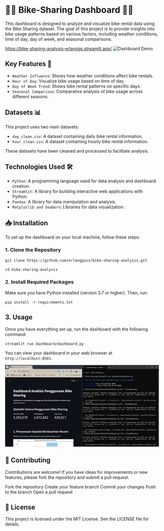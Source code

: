 # 🚴‍♂️ Bike-Sharing Dashboard 🚴‍♀️

This dashboard is designed to analyze and visualize bike rental data using the Bike Sharing dataset. The goal of this project is to provide insights into bike usage patterns based on various factors, including weather conditions, time of day, day of week, and seasonal comparisons.

https://bike-sharing-analysis-erlanggs.streamlit.app/
![Dashboard Demo](assets/demo-dash.gif)

## Key Features 🌟

- ```Weather Influence```: Shows how weather conditions affect bike rentals.
- ```Hour of Day```: Visualize bike usage based on time of day.
- ```Day of Week Trend```: Shows bike rental patterns on specific days.
- ```Seasonal Comparison```: Comparative analysis of bike usage across different seasons.

## Datasets 📊

This project uses two main datasets:
- ```day_clean.csv```: A dataset containing daily bike rental information.
- ```hour_clean.csv```: A dataset containing hourly bike rental information.

These datasets have been cleaned and processed to facilitate analysis.

## Technologies Used 🛠️

- ```Python```: A programming language used for data analysis and dashboard creation.
- ```Streamlit```: A library for building interactive web applications with Python.
- ```Pandas```: A library for data manipulation and analysis.
- ```Matplotlib and Seaborn```: Libraries for data visualization.

## 📥 Installation

To set up the dashboard on your local machine, follow these steps:

### 1. Clone the Repository
```
git clone https://github.com/erlanggsss/bike-sharing-analysis.git
```

``` 
cd bike-sharing-analysis
```

### 2. Install Required Packages
Make sure you have Python installed (version 3.7 or higher). Then, run:

```
pip install -r requirements.txt
```

## 3. Usage
Once you have everything set up, run the dashboard with the following command:

``` 
streamlit run dashboard/dashboard.py
```

You can view your dashboard in your web browser at ```http://localhost:8501```.

![Dashboard Screenshot](assets/capture.jpg)

## 🤝 Contributing
Contributions are welcome! If you have ideas for improvements or new features, please fork the repository and submit a pull request.

Fork the repository
Create your feature branch
Commit your changes
Push to the branch
Open a pull request

## 📝 License
This project is licensed under the MIT License. See the LICENSE file for details.

